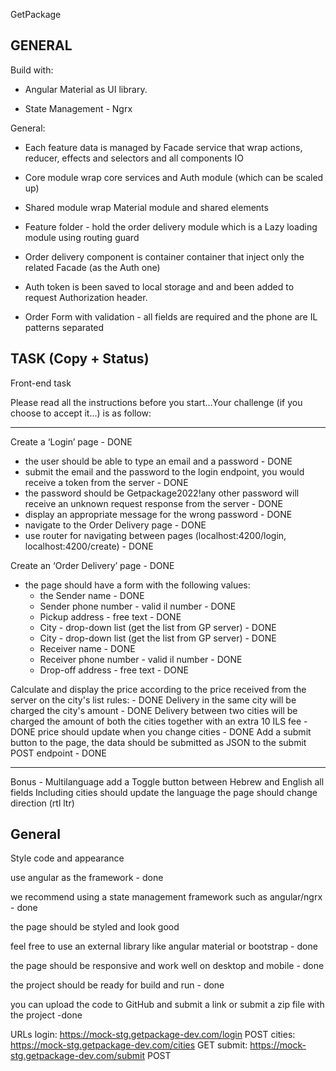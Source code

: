 GetPackage 

## GENERAL


Build with:

  - Angular Material as UI library.

  - State Management - Ngrx 

  General:

  - Each feature data is managed by Facade service that wrap actions, reducer, effects and selectors and all components IO 

  - Core module wrap core services and Auth module (which can be scaled up)

  - Shared module  wrap  Material module and shared elements

  - Feature folder - hold the  order delivery module which is a Lazy loading module using routing guard 
  
  - Order delivery component is container container that inject only the related Facade (as the Auth one)

  - Auth token is been saved to local storage and and been added to request Authorization header.

  - Order Form with validation - all fields are required and the phone are IL patterns separated

  

  




## TASK (Copy + Status)
Front-end task

Please read all the instructions before you start…Your challenge (if you choose to accept it...) is as follow:

---
Create a ‘Login’ page - DONE 
  - the user should be able to type an email and a password - DONE
  - submit the email and the password to the login endpoint, you would receive a token from the server - DONE
  - the password should be Getpackage2022!any other password will receive an unknown request response from the server - DONE
  - display an appropriate message for the wrong password - DONE
  - navigate to the Order Delivery page - DONE
  - use router for navigating between pages (localhost:4200/login, localhost:4200/create) - DONE


Create an ‘Order Delivery’ page - DONE
  - the page should have a form with the following values:
    - the Sender name - DONE 
    - Sender phone number - valid il number - DONE 
    - Pickup address - free text - DONE 
    - City - drop-down list (get the list from GP server) - DONE 
    - City - drop-down list (get the list from GP server) - DONE 
    - Receiver name - DONE 
    - Receiver phone number - valid il number - DONE 
    - Drop-off address - free text - DONE 


Calculate and display the price according to the price received from the server on the city's list
rules: - DONE
    Delivery in the same city will be charged the city's amount - DONE
    Delivery between two cities will be charged the amount of both the cities together with an extra 10 ILS fee - DONE
    price should update when you change cities - DONE
    Add a submit button to the page, the data should be submitted as JSON to the submit POST endpoint - DONE



*** 

Bonus - Multilanguage
add a Toggle button between Hebrew and English
all fields Including cities should update the language
the page should change direction (rtl ltr) 

## General
Style code and appearance

use angular as the framework - done

we recommend using a state management framework such as angular/ngrx - done

the page should be styled and look good

feel free to use an external library like angular material or bootstrap - done

the page should be responsive and work well on desktop and mobile - done

the project should be ready for build and run - done

you can upload the code to GitHub and submit a link or submit a zip file with the project -done

URLs 
login: https://mock-stg.getpackage-dev.com/login POST
cities: https://mock-stg.getpackage-dev.com/cities GET
submit: https://mock-stg.getpackage-dev.com/submit POST



